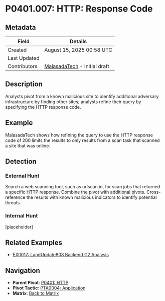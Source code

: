 # P0401.007: HTTP: Response Code 

## Metadata
| Field          | Details                                      |
|----------------|----------------------------------------------|
| Created        | August 15, 2025 00:58 UTC                    |
| Last Updated   |                                              |
| Contributors   | [MalasadaTech](../contributors.md#malasadatech) - Initial draft |

## Description
Analysts pivot from a known malicious site to identify additional adversary infrastructure by finding other sites; analysts refine their query by specifying the HTTP response code.

## Example
MalasadaTech shows how refining the query to use the HTTP response code of 200 limits the results to only results from a scan task that scanned a site that was online.

## Detection

### External Hunt
Search a web scanning tool, such as urlscan.io, for scan jobs that returned a specific HTTP response. Combine the pivot with additional pivots. Cross-reference the results with known malicious indicators to identify potential threats.

### Internal Hunt
[placeholder]

## Related Examples
- [EX0017: LandUpdate808 Backend C2 Analysis](../examples/EX0017.md)

## Navigation
- **Parent Pivot**: [P0401: HTTP](P0401.md)
- **Pivot Tactic**: [PTA0004: Application](../pivot-tactics/PTA0004/main.md)
- **Matrix**: [Back to Matrix](../matrix.md)